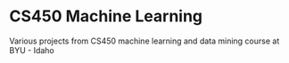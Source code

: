 # CS450 Machine Learning 
Various projects from CS450 machine learning and data mining course at BYU - Idaho
